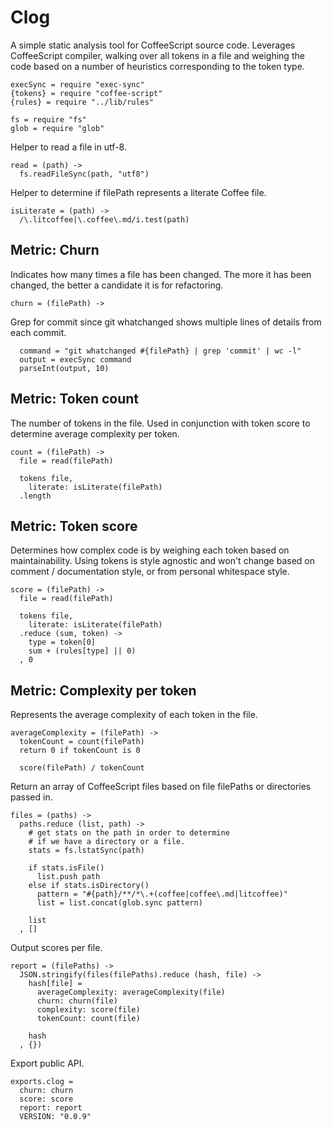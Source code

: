 # Clog

A simple static analysis tool for CoffeeScript source code.
Leverages CoffeeScript compiler, walking over all tokens
in a file and weighing the code based on a number of heuristics
corresponding to the token type.

    execSync = require "exec-sync"
    {tokens} = require "coffee-script"
    {rules} = require "../lib/rules"

    fs = require "fs"
    glob = require "glob"

Helper to read a file in utf-8.

    read = (path) ->
      fs.readFileSync(path, "utf8")

Helper to determine if filePath represents
a literate Coffee file.

    isLiterate = (path) ->
      /\.litcoffee|\.coffee\.md/i.test(path)

## Metric: Churn

Indicates how many times a file has been changed. The more
it has been changed, the better a candidate it is for refactoring.

    churn = (filePath) ->

Grep for commit since git whatchanged shows
multiple lines of details from each commit.

      command = "git whatchanged #{filePath} | grep 'commit' | wc -l"
      output = execSync command
      parseInt(output, 10)

## Metric: Token count

The number of tokens in the file. Used in conjunction with
token score to determine average complexity per token.

    count = (filePath) ->
      file = read(filePath)

      tokens file,
        literate: isLiterate(filePath)
      .length

## Metric: Token score

Determines how complex code is by weighing each token
based on maintainability. Using tokens is style agnostic
and won't change based on comment / documentation style,
or from personal whitespace style.

    score = (filePath) ->
      file = read(filePath)

      tokens file,
        literate: isLiterate(filePath)
      .reduce (sum, token) ->
        type = token[0]
        sum + (rules[type] || 0)
      , 0

## Metric: Complexity per token

Represents the average complexity of each token in the file.

    averageComplexity = (filePath) ->
      tokenCount = count(filePath)
      return 0 if tokenCount is 0

      score(filePath) / tokenCount

Return an array of CoffeeScript files based on file filePaths
or directories passed in.

    files = (paths) ->
      paths.reduce (list, path) ->
        # get stats on the path in order to determine
        # if we have a directory or a file.
        stats = fs.lstatSync(path)

        if stats.isFile()
          list.push path
        else if stats.isDirectory()
          pattern = "#{path}/**/*\.+(coffee|coffee\.md|litcoffee)"
          list = list.concat(glob.sync pattern)

        list
      , []

Output scores per file.

    report = (filePaths) ->
      JSON.stringify(files(filePaths).reduce (hash, file) ->
        hash[file] =
          averageComplexity: averageComplexity(file)
          churn: churn(file)
          complexity: score(file)
          tokenCount: count(file)

        hash
      , {})

Export public API.

    exports.clog =
      churn: churn
      score: score
      report: report
      VERSION: "0.0.9"
